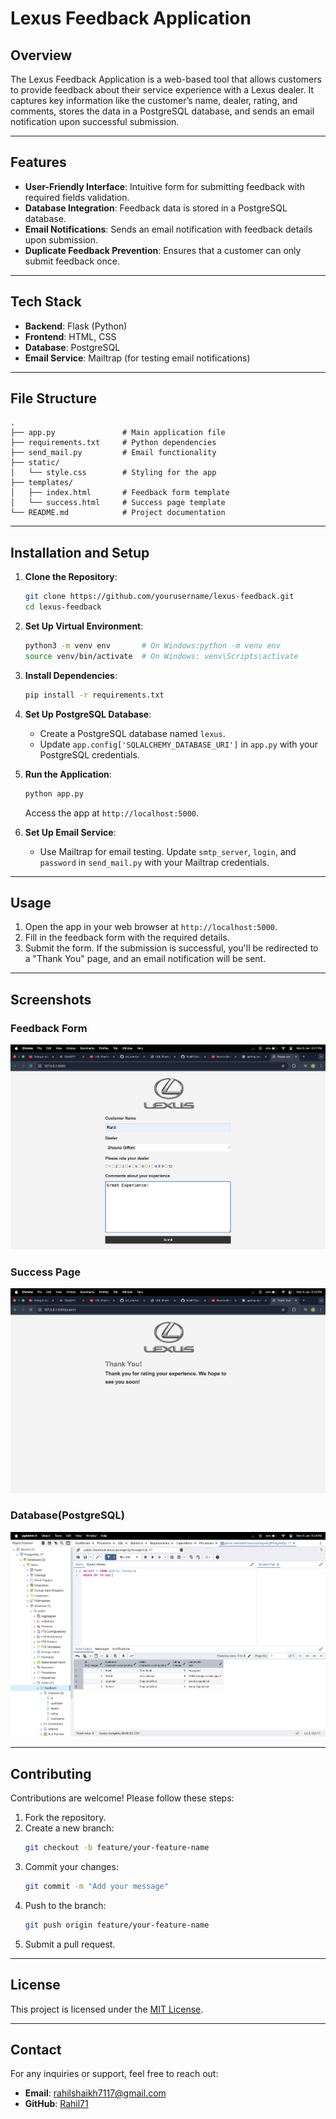 # Lexus Feedback Application

## Overview

The Lexus Feedback Application is a web-based tool that allows customers to provide feedback about their service experience with a Lexus dealer. It captures key information like the customer’s name, dealer, rating, and comments, stores the data in a PostgreSQL database, and sends an email notification upon successful submission.

---

## Features

- **User-Friendly Interface**: Intuitive form for submitting feedback with required fields validation.
- **Database Integration**: Feedback data is stored in a PostgreSQL database.
- **Email Notifications**: Sends an email notification with feedback details upon submission.
- **Duplicate Feedback Prevention**: Ensures that a customer can only submit feedback once.

---

## Tech Stack

- **Backend**: Flask (Python)
- **Frontend**: HTML, CSS
- **Database**: PostgreSQL
- **Email Service**: Mailtrap (for testing email notifications)

---

## File Structure

```
.
├── app.py               # Main application file
├── requirements.txt     # Python dependencies
├── send_mail.py         # Email functionality
├── static/
│   └── style.css        # Styling for the app
├── templates/
│   ├── index.html       # Feedback form template
│   └── success.html     # Success page template
└── README.md            # Project documentation
```

---

## Installation and Setup

1. **Clone the Repository**:
   ```bash
   git clone https://github.com/yourusername/lexus-feedback.git
   cd lexus-feedback
   ```

2. **Set Up Virtual Environment**:
   ```bash
   python3 -m venv env       # On Windows:python -m venv env
   source venv/bin/activate  # On Windows: venv\Scripts\activate
   ```

3. **Install Dependencies**:
   ```bash
   pip install -r requirements.txt
   ```

4. **Set Up PostgreSQL Database**:
   - Create a PostgreSQL database named `lexus`.
   - Update `app.config['SQLALCHEMY_DATABASE_URI']` in `app.py` with your PostgreSQL credentials.

5. **Run the Application**:
   ```bash
   python app.py
   ```
   Access the app at `http://localhost:5000`.

6. **Set Up Email Service**:
   - Use Mailtrap for email testing. Update `smtp_server`, `login`, and `password` in `send_mail.py` with your Mailtrap credentials.

---

## Usage

1. Open the app in your web browser at `http://localhost:5000`.
2. Fill in the feedback form with the required details.
3. Submit the form. If the submission is successful, you'll be redirected to a "Thank You" page, and an email notification will be sent.

---

## Screenshots

### Feedback Form
![Feedback Form](./static/feedback_form.png)

### Success Page
![Success Page](./static/success_page.png)

### Database(PostgreSQL)
![Success Page](./static/database.png)

---

## Contributing

Contributions are welcome! Please follow these steps:

1. Fork the repository.
2. Create a new branch:
   ```bash
   git checkout -b feature/your-feature-name
   ```
3. Commit your changes:
   ```bash
   git commit -m "Add your message"
   ```
4. Push to the branch:
   ```bash
   git push origin feature/your-feature-name
   ```
5. Submit a pull request.

---

## License

This project is licensed under the [MIT License](LICENSE).

---

## Contact

For any inquiries or support, feel free to reach out:

- **Email**: rahilshaikh7117@gmail.com
- **GitHub**: [Rahil71](https://github.com/Rahil71)